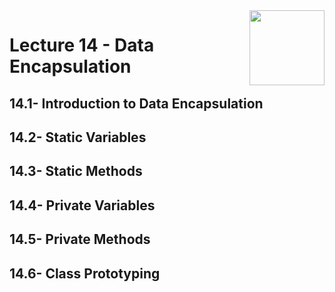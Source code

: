 <img align="right" width="120" height="120" src="https://github.com/cs-MohamedAyman/Computer-Science-Textbooks/blob/master/logos/object-oriented.jpg">

# Lecture 14 - Data Encapsulation
## 14.1- Introduction to Data Encapsulation
## 14.2- Static Variables
## 14.3- Static Methods
## 14.4- Private Variables
## 14.5- Private Methods
## 14.6- Class Prototyping
